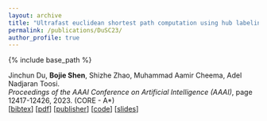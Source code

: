 ```yaml
---
layout: archive
title: "Ultrafast euclidean shortest path computation using hub labeling"
permalink: /publications/DuSC23/
author_profile: true
---
```


{% include base_path %}

Jinchun Du, **Bojie Shen**, Shizhe Zhao, Muhammad Aamir Cheema, Adel Nadjaran Toosi.            
<i>Proceedings of the AAAI Conference on Artificial Intelligence (AAAI)</i>, page 12417-12426, 2023. (CORE - A*)      
[<a href="javascript:void(0)" onclick="(function(target, id) { if ($('#' + id).css('display') == 'block') { $('#' + id).hide('fast'); $(target).text('bibtex') } else { $('#' + id).show('fast'); $(target).text('bibtex▲') } })(this, 'bibtex-DuSC23');">bibtex</a>]
[[pdf](https://bshen95.github.io/bojieshen.me/files/DuSC23.pdf)]
[[publisher](https://ojs.aaai.org/index.php/AAAI/article/view/26463)]
[[code](https://github.com/goldi1027/EHL)]
[[slides](/files//AAAI-Goldi.pdf)]
<div id="bibtex-DuSC23" style="display:none">
@inproceedings{DBLP:conf/aaai/DuSC23,
  author       = {Jinchun Du and
                  Bojie Shen and
                  Muhammad Aamir Cheema},
  editor       = {Brian Williams and
                  Yiling Chen and
                  Jennifer Neville},
  title        = {Ultrafast Euclidean Shortest Path Computation Using Hub Labeling},
  booktitle    = {Thirty-Seventh {AAAI} Conference on Artificial Intelligence, {AAAI}
                  2023, Thirty-Fifth Conference on Innovative Applications of Artificial
                  Intelligence, {IAAI} 2023, Thirteenth Symposium on Educational Advances
                  in Artificial Intelligence, {EAAI} 2023, Washington, DC, USA, February
                  7-14, 2023},
  pages        = {12417--12426},
  publisher    = {AAAI Press},
  year         = {2023},
  url          = {https://doi.org/10.1609/aaai.v37i10.26463},
  doi          = {10.1609/AAAI.V37I10.26463},
  timestamp    = {Mon, 05 Feb 2024 20:26:59 +0100},
  biburl       = {https://dblp.org/rec/conf/aaai/DuSC23.bib},
  bibsource    = {dblp computer science bibliography, https://dblp.org}
}

